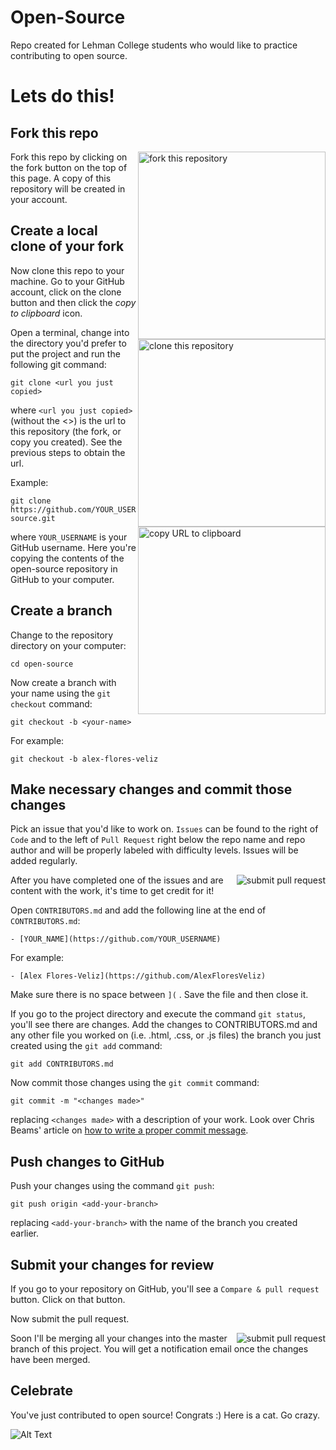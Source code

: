 # Open-Source

Repo created for Lehman College students who would like to practice contributing to open source.

# Lets do this!

## Fork this repo

<img align="right" width="300" src="readme-images/fork.jpg" alt="fork this repository" />

Fork this repo by clicking on the fork button on the top of this page.
A copy of this repository will be created in your account.

## Create a local clone of your fork

<img align="right" width="300" src="readme-images/clone.png" alt="clone this repository" />

Now clone this repo to your machine. Go to your GitHub account, click on the clone button and then click the *copy to clipboard* icon.

Open a terminal, change into the directory you'd prefer to put the project and run the following git command:

```
git clone <url you just copied>
```
where `<url you just copied>` (without the <>) is the url to this repository (the fork, or copy you created). See the previous steps to obtain the url.

<img align="right" width="300" src="readme-images/clone-url.png" alt="copy URL to clipboard" />

Example:
```
git clone https://github.com/YOUR_USERNAME/open-source.git
```
where `YOUR_USERNAME` is your GitHub username. Here you're copying the contents of the open-source repository in GitHub to your computer.

## Create a branch

Change to the repository directory on your computer:

```
cd open-source
```
Now create a branch with your name using the `git checkout` command:
```
git checkout -b <your-name>
```

For example:
```
git checkout -b alex-flores-veliz
```

## Make necessary changes and commit those changes

Pick an issue that you'd like to work on. `Issues` can be found to the right of `Code` and to the left of `Pull Request` right below the repo name and repo author and will be properly labeled with difficulty levels. Issues will be added regularly. 

<img style="float: right;" src="readme-images/issues.png" alt="submit pull request" />

After you have completed one of the issues and are content with the work, it's time to get credit for it!

Open `CONTRIBUTORS.md` and add the following line at the end of `CONTRIBUTORS.md`:

```
- [YOUR_NAME](https://github.com/YOUR_USERNAME)
```

For example:

```
- [Alex Flores-Veliz](https://github.com/AlexFloresVeliz)
```

Make sure there is no space between `](` . Save the file and then close it.

If you go to the project directory and execute the command `git status`, you'll see there are changes. Add the changes to CONTRIBUTORS.md and any other file you worked on (i.e. .html, .css, or .js files) the branch you just created using the `git add` command:

```
git add CONTRIBUTORS.md
```

Now commit those changes using the `git commit` command:
```
git commit -m "<changes made>"
```
replacing `<changes made>` with a description of your work. Look over Chris Beams' article on [how to write a proper commit message](https://chris.beams.io/posts/git-commit/).

## Push changes to GitHub

Push your changes using the command `git push`:
```
git push origin <add-your-branch>
```
replacing `<add-your-branch>` with the name of the branch you created earlier.

## Submit your changes for review

If you go to your repository on GitHub, you'll see a  `Compare & pull request` button.  Click on that button.

Now submit the pull request.

<img style="float: right;" src="readme-images/pull-request.png" alt="submit pull request" />

Soon I'll be merging all your changes into the master branch of this project. You will get a notification email once the changes have been merged.

## Celebrate

You've just contributed to open source! Congrats :) Here is a cat. Go crazy.

![Alt Text](https://media.giphy.com/media/3o7WTOo4J9CBvHzpzG/giphy.gif)
